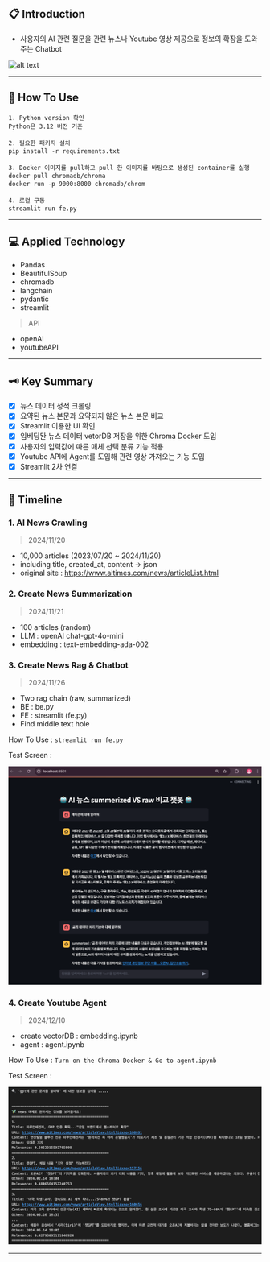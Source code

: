 ## 📋 Introduction
- 사용자의 AI 관련 질문을 관련 뉴스나 Youtube 영상 제공으로 정보의 확장을 도와주는 Chatbot

![alt text](image/running.gif)

---
## 📣 How To Use

```
1. Python version 확인
Python은 3.12 버전 기준

2. 필요한 패키지 설치
pip install -r requirements.txt

3. Docker 이미지를 pull하고 pull 한 이미지를 바탕으로 생성된 container를 실행
docker pull chromadb/chroma
docker run -p 9000:8000 chromadb/chrom

4. 로컬 구동
streamlit run fe.py

```

---
## 💻 Applied Technology
- Pandas 
- BeautifulSoup
- chromadb
- langchain
- pydantic
- streamlit

> API
- openAI
- youtubeAPI

---
## 🗝️ Key Summary

- [X] 뉴스 데이터 정적 크롤링
- [X] 요약된 뉴스 본문과 요약되지 않은 뉴스 본문 비교
- [X] Streamlit 이용한 UI 확인
- [X] 임베딩돤 뉴스 데이터 vetorDB 저장을 위한 Chroma Docker 도입
- [X] 사용자의 입력값에 따른 매체 선택 분류 기능 적용
- [X] Youtube API에 Agent를 도입해 관련 영상 가져오는 기능 도입
- [X] Streamlit 2차 연결

---
## 🎢 Timeline

### 1. AI News Crawling

> 2024/11/20
- 10,000 articles (2023/07/20 ~ 2024/11/20)
- including title, created_at, content -> json
- original site : https://www.aitimes.com/news/articleList.html


### 2. Create News Summarization
> 2024/11/21
- 100 articles (random)
- LLM : openAI chat-gpt-4o-mini
- embedding : text-embedding-ada-002

### 3. Create News Rag & Chatbot
> 2024/11/26
- Two rag chain (raw, summarized)
- BE : be.py
- FE : streamlit (fe.py)
- Find middle text hole

How To Use :
`streamlit run fe.py`

Test Screen : 

![alt text](image/image.png)


### 4. Create Youtube Agent
> 2024/12/10
- create vectorDB : embedding.ipynb
- agent : agent.ipynb

How To Use :
`Turn on the Chroma Docker & Go to agent.ipynb`

Test Screen :

![alt text](image/agent_1.png)

---

